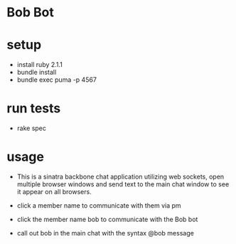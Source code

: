 # Bob Bot

setup
==========

* install ruby 2.1.1
* bundle install
* bundle exec puma -p 4567

run tests
===========

* rake spec

usage
===========

* This is a sinatra backbone chat application utilizing web sockets,
  open multiple browser windows and send text to the main chat window to
see it appear on all browsers.

* click a member name to communicate with them via pm

* click the member name bob to communicate with the Bob bot

* call out bob in the main chat with the syntax @bob message
